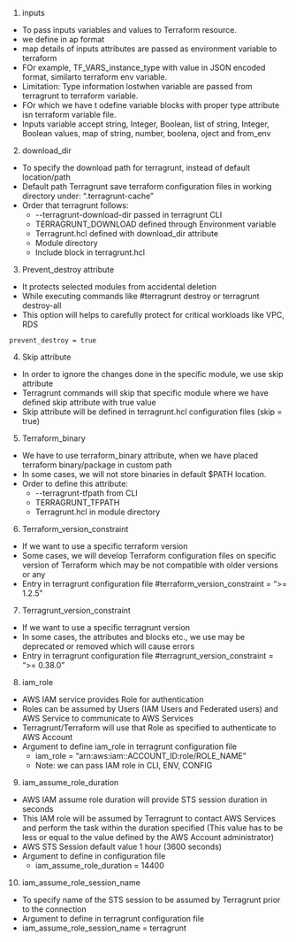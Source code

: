 1. inputs
- To pass inputs variables and values to Terraform resource.
- we define in ap format
- map details of inputs attributes are passed as environment variable to terraform 
- FOr example, TF_VARS_instance_type with value in JSON encoded format, similarto terraform env variable.
- Limitation: Type information lostwhen variable are passed from terragrunt to terraform variable.
- FOr which we have t odefine variable blocks with proper type attribute isn terraform  variable file.
- Inputs variable accept string, Integer, Boolean, list of string, Integer, Boolean values, map of string, number, boolena, oject and from_env

2. download_dir
- To specify the download path for terragrunt, instead of default location/path
- Default path Terragrunt save terraform configuration files in working directory under: “.terragrunt-cache”
- Order that terragrunt follows:
    - --terragrunt-download-dir passed in terragrunt CLI
    - TERRAGRUNT_DOWNLOAD defined through Environment variable
    - Terragrunt.hcl defined with download_dir attribute
    - Module directory
    - Include block in terragrunt.hcl

3. Prevent_destroy attribute
- It protects selected modules from accidental deletion
- While executing commands like #terragrunt destroy or terragrunt destroy-all
- This option will helps to carefully protect for critical workloads like VPC, RDS
```
prevent_destroy = true
```

4. Skip attribute
- In order to ignore the changes done in the specific module, we use skip attribute
- Terragrunt commands will skip that specific module where we have defined skip attribute with true value
- Skip attribute will be defined in terragrunt.hcl configuration files (skip = true)

5. Terraform_binary
- We have to use terraform_binary attribute, when we have placed terraform binary/package in custom path
- In some cases, we will not store binaries in default $PATH location.
- Order to define this attribute:
    - --terragrunt-tfpath from CLI
    - TERRAGRUNT_TFPATH
    - Terragrunt.hcl in module directory


6. Terraform_version_constraint
- If we want to use a specific terraform version
- Some cases, we will develop Terraform configuration files on specific version of Terraform which may be not
compatible with older versions or any
- Entry in terragrunt configuration file #terraform_version_constraint = “>= 1.2.5”

7. Terragrunt_version_constraint
- If we want to use a specific terragrunt version
- In some cases, the attributes and blocks etc., we use may be deprecated or removed which will cause errors
- Entry in terragrunt configuration file #terragrunt_version_constraint = “>= 0.38.0”


8. iam_role
- AWS IAM service provides Role for authentication
- Roles can be assumed by Users (IAM Users and Federated users) and AWS Service to communicate to AWS Services
- Terragrunt/Terraform will use that Role as specified to authenticate to AWS Account
- Argument to define iam_role in terragrunt configuration file
    - iam_role = “arn:aws:iam::ACCOUNT_ID:role/ROLE_NAME”
    - Note: we can pass IAM role in CLI, ENV, CONFIG

9. iam_assume_role_duration
- AWS IAM assume role duration will provide STS session duration in seconds
- This IAM role will be assumed by Terragrunt to contact AWS Services and perform the task within the
duration specified (This value has to be less or equal to the value defined by the AWS Account administrator)
- AWS STS Session default value 1 hour (3600 seconds)
- Argument to define in configuration file
    - iam_assume_role_duration = 14400


10. iam_assume_role_session_name
- To specify name of the STS session to be assumed by Terragrunt prior to the connection
- Argument to define in terragrunt configuration file
- iam_assume_role_session_name = terragrunt